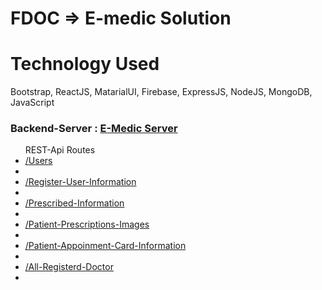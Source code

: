 # FDOC => E-medic Solution
# Technology Used
Bootstrap, ReactJS, MatarialUI, Firebase, ExpressJS, NodeJS, MongoDB, JavaScript


<h3> Backend-Server : <a href="https://project-101-doctor.herokuapp.com/">E-Medic Server</a></h3>
<ul>REST-Api Routes
  <li><a href="https://project-101-doctor.herokuapp.com/users">/Users</a><li>
   <li><a href="https://project-101-doctor.herokuapp.com/reg-user-info">/Register-User-Information</a><li>
   <li><a href="https://project-101-doctor.herokuapp.com/pres-info">/Prescribed-Information</a><li>
   <li><a href="https://project-101-doctor.herokuapp.com/pres-img">/Patient-Prescriptions-Images</a><li>
   <li><a href="https://project-101-doctor.herokuapp.com/users-info">/Patient-Appoinment-Card-Information</a><li>
   <li><a href="https://project-101-doctor.herokuapp.com/doctorlist">/All-Registerd-Doctor</a><li>
</ul>

